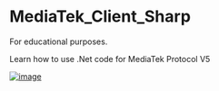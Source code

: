 # MediaTek_Client_Sharp
For educational purposes.

Learn how to use .Net code for MediaTek Protocol V5

[![image](https://i.ibb.co.com/N6V12HSk/image.png)](https://ibb.co.com/QFb8v1dq)

